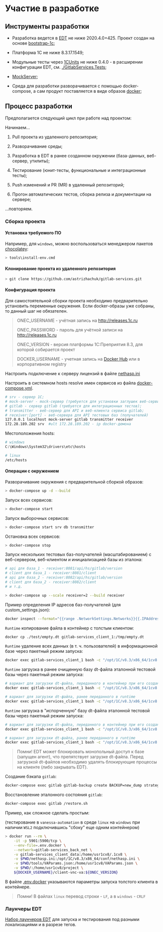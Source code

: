 # Участие в разработке

## Инструменты разработки

* Разработка ведется в [EDT](https://releases.1c.ru/project/DevelopmentTools10) не ниже 2020.4.0+425. Проект создан на основе [bootstrap-1c](https://github.com/astrizhachuk/bootstrap-1c);

* Платформа 1С не ниже 8.3.17.1549;

* Модульные тесты через [1CUnits](https://github.com/DoublesunRUS/ru.capralow.dt.unit.launcher) не ниже 0.4.0 - в расширении конфигурации EDT, см. [./GitlabServices.Tests](./GitlabServices.Tests);

* [MockServer](https://www.mock-server.com/#what-is-mockserver);

* Среда для разработки разворачивается с помощью docker-compose, а сам продукт поставляется в виде образов [docker](https://www.docker.com);

## Процесс разработки

Предполагается следующий цикл при работе над проектом:

Начинаем...

1. Pull проекта из удаленного репозитория;

2. Разворачивание среды;

3. Разработка в EDT в ранее созданном окружении (база-данных, веб-сервер, утилиты);

4. Тестирование (юнит-тесты, функциональные и интеграционные тесты);

5. Push изменений и PR (MR) в удаленный репозиторий;

6. Прогон автоматических тестов, сборка релиза и документации на сервере;

...повторяем.

### Сборка проекта

#### Установка требуемого ПО

Например, для ```windows```, можно воспользоваться менеджером пакетов [chocolatey](https://chocolatey.org):

```bash
> tools\install-env.cmd
```

#### Клонирование проекта из удаленного репозитория

```bash
> git clone https://github.com/astrizhachuk/gitlab-services.git
```

#### Конфигурация проекта

Для самостоятельной сборки проекта необходимо предварительно установить переменные окружения. Если docker-образы уже собраны, то данный шаг не обязателен.

>ONEC_USERNAME - учётная запись на http://releases.1c.ru
>
>ONEC_PASSWORD - пароль для учётной записи на http://releases.1c.ru
>
>ONEC_VERSION - версия платформы 1С:Преприятия 8.3, для которой собирается проект
>
>DOCKER_USERNAME - учетная запись на [Docker Hub](https://hub.docker.com) или в корпоративном registry
>
Настроить подключение к серверу лицензий в файле [nethasp.ini](./nethasp.ini)

Настроить в системном hosts resolve имен сервисов из файла [docker-compose.yml](./docker-compose.yml).

```bash
# srv - сервер 1С;
# mock-server - mock-сервер (требуется для установки заглушек веб-сервисов);
# gitlab - сервер gitlab (требуется для интеграционных тестов);
# transmitter - веб-сервер для API и веб-клиента сервиса gitlab;
# receiver:[port] - веб-сервера для API тестовых баз (получателей)
127.0.0.1 localhost mock-server gitlab transmitter receiver
172.28.189.202 srv  #ult 172.28.189.202 - ip docker-демона
```

Местоположения hosts:

```bash
# windows
C:\Windows\System32\drivers\etc\hosts

# linux
/etc/hosts
```

#### Операции с окружением

Разворачивание окружения с предварительной сборкой образов:

```bash
> docker-compose up -d --build
```

Запуск всех сервисов:

```bash
> docker-compose start
```

Запуск выборочных сервисов:

```bash
> docker-compose start srv db transmitter
```

Остановка всех сервисов:

```bash
> docker-compose stop
```

Запуск нескольких тестовых баз-получателей (масштабированием) с веб-сервером, веб-клиентом и инициализацией базы из эталона:

```bash
# api для база_1 - receiver:8081/api/hs/gitlab/version
# client для база_1 - receiver:8081/client
# api для база_2 - receiver:8082/api/hs/gitlab/version
# client для база_2 - receiver:8082/client
# и т.д.

> docker-compose up --scale receiver=2 --build receiver
```

Пример определения IP адресов баз-получателей (для custom_settings.json):

```bash
docker inspect --format="{{range .NetworkSettings.Networks}}{{.IPAddress}}{{end}}" gitlab-services_receiver_1 gitlab-services_receiver_2
```

```Runtime``` копирование файла в контейнер с толстым клиентом:

```bash
docker cp ./test/empty.dt gitlab-services_client_1:/tmp/empty.dt
```

```Runtime``` удаление всех данных (в т. ч. пользователей) в информационной базе через пакетный режим запуска:

```bash
docker exec gitlab-services_client_1 bash -c "/opt/1C/v8.3/x86_64/1cv8 DESIGNER /S 'srv\gitlabServices' /N'Администратор' /EraseData /DisableStartupDialogs"
```

```Runtime``` загрузка в ранее очищенную базу dt-файла эталонной тестовой базы через пакетный режим запуска:

```bash
# вариант для загрузки dt-файла, переданного в контейнер при его создании
docker exec gitlab-services_client_1 bash -c "/opt/1C/v8.3/x86_64/1cv8 DESIGNER /S 'srv\gitlabServices' /RestoreIB /home/usr1cv8/empty.dt /DisableStartupDialogs"

# вариант для загрузки dt-файла, ранее переданного в runtime
docker exec gitlab-services_client_1 bash -c "/opt/1C/v8.3/x86_64/1cv8 DESIGNER /S 'srv\gitlabServices' /RestoreIB /tmp/empty.dt /DisableStartupDialogs"
```

```Runtime``` загрузка в "испорченную" базу dt-файла эталонной тестовой базы через пакетный режим запуска:

```bash
# вариант для загрузки dt-файла, переданного в контейнер при его создании
docker exec gitlab-services_client_1 bash -c "/opt/1C/v8.3/x86_64/1cv8 DESIGNER /S 'srv\gitlabServices' /N'Администратор' /RestoreIB /home/usr1cv8/empty.dt /DisableStartupDialogs"

# вариант для загрузки dt-файла, ранее переданного в runtime
docker exec gitlab-services_client_1 bash -c "/opt/1C/v8.3/x86_64/1cv8 DESIGNER /S 'srv\gitlabServices' /N'Администратор' /RestoreIB /tmp/empty.dt /DisableStartupDialogs"
```

> Помни! EDT может блокировать монопольный доступ к базе (запущен агент), что препятствует загрузке dt-файла. Перед загрузкой dt-файлов необходимо удалять блокирующие процессы на клиенте (либо закрывать EDT).

Создание бэкапа ```gitlab```:

```bash
docker-compose exec gitlab gitlab-backup create BACKUP=new_dump strategy=copy force=yes
```

Восстановление эталонного состояния ```gitlab```:

```bash
docker-compose exec gitlab /restore.sh
```

Пример, как сложное сделать простым:

(тестирование в ```vanessa-automation```  в среде ```linux``` на ```windows``` при наличии ```WSL2``` подключившись "сбоку" еще одним контейнером)

```bash
> docker run --rm \
    -it -p 5901:5900/tcp \
    --env-file=.env.docker \
    --network=gitlab-services_back_net \
    -v gitlab-services_client_data:/home/usr1cv8/.1cv8 \
    -v $PWD/nethasp.ini:/opt/1C/v8.3/x86_64/conf/nethasp.ini \
    -v $PWD/tools/VAParams.json:/home/usr1cv8/VAParams.json \
    -v $PWD/:/home/usr1cv8/project \
    ${DOCKER_USERNAME}/client-vnc-va:${ONEC_VERSION}

```

В файле [.env.docker](./.env.docker) указываются параметры запуска толстого клиента в контейнере.

> Помни! В файлах ```linux``` перевод строки - ```LF```, а в ```windows``` - ```CRLF```

### Лаунчеры EDT

[Набор лаунчеров EDT](./tools/edt/) для запуска и тестирования под разными локализациями и в разрезе тегов.
